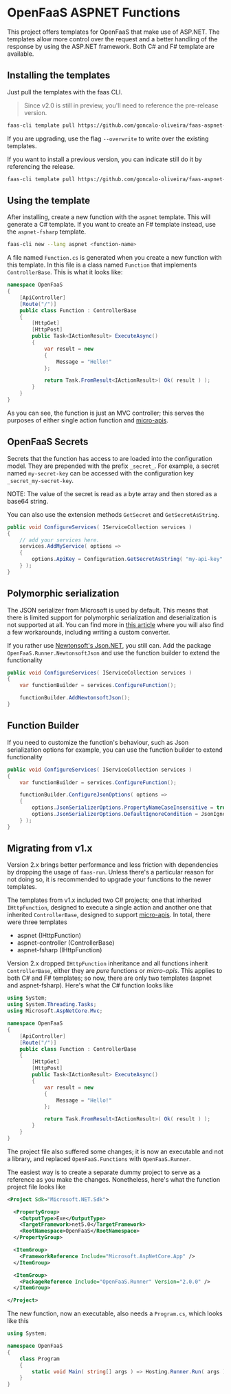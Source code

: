 # OpenFaaS ASPNET Functions

This project offers templates for OpenFaaS that make use of ASP.NET. The templates allow more control over the request and a better handling of the response by using the ASP.NET framework. Both C# and F# template are available.

## Installing the templates

Just pull the templates with the faas CLI.

> Since v2.0 is still in preview, you'll need to reference the pre-release version.

```bash
faas-cli template pull https://github.com/goncalo-oliveira/faas-aspnet-template#v2.0-preview-3
```

If you are upgrading, use the flag `--overwrite` to write over the existing templates.

If you want to install a previous version, you can indicate still do it by referencing the release.

```bash
faas-cli template pull https://github.com/goncalo-oliveira/faas-aspnet-template#v1.5.2
```

## Using the template

After installing, create a new function with the `aspnet` template. This will generate a C# template. If you want to create an F# template instead, use the `aspnet-fsharp` template.

```bash
faas-cli new --lang aspnet <function-name>
```

A file named `Function.cs` is generated when you create a new function with this template. In this file is a class named `Function` that implements `ControllerBase`. This is what it looks like:

``` csharp
namespace OpenFaaS
{
    [ApiController]
    [Route("/")]
    public class Function : ControllerBase
    {
        [HttpGet]
        [HttpPost]
        public Task<IActionResult> ExecuteAsync()
        {
            var result = new
            {
                Message = "Hello!"
            };

            return Task.FromResult<IActionResult>( Ok( result ) );
        }
    }
}
```

As you can see, the function is just an MVC controller; this serves the purposes of either single action function and [micro-apis](https://itnext.io/micro-apis-with-openfaas-and-net-f82115efce4).

## OpenFaaS Secrets

Secrets that the function has access to are loaded into the configuration model. They are prepended with the prefix `_secret_`. For example, a secret named `my-secret-key` can be accessed with the configuration key `_secret_my-secret-key`.

NOTE: The value of the secret is read as a byte array and then stored as a base64 string.

You can also use the extension methods `GetSecret` and `GetSecretAsString`.

```csharp
public void ConfigureServices( IServiceCollection services )
{
    // add your services here.
    services.AddMyService( options =>
    {
        options.ApiKey = Configuration.GetSecretAsString( "my-api-key" );
    } );
}
```

## Polymorphic serialization

The JSON serializer from Microsoft is used by default. This means that there is limited support for polymorphic serialization and deserialization is not supported at all. You can find more in [this article](https://docs.microsoft.com/en-us/dotnet/standard/serialization/system-text-json-polymorphism) where you will also find a few workarounds, including writing a custom converter.

If you rather use [Newtonsoft's Json.NET](https://www.newtonsoft.com/json), you still can. Add the package `OpenFaaS.Runner.NewtonsoftJson` and use the function builder to extend the functionality

```csharp
public void ConfigureServices( IServiceCollection services )
{
    var functionBuilder = services.ConfigureFunction();

    functionBuilder.AddNewtonsoftJson();
}

```

## Function Builder

If you need to customize the function's behaviour, such as Json serialization options for example, you can use the function builder to extend functionality

```csharp
public void ConfigureServices( IServiceCollection services )
{
    var functionBuilder = services.ConfigureFunction();

    functionBuilder.ConfigureJsonOptions( options =>
    {
        options.JsonSerializerOptions.PropertyNameCaseInsensitive = true;
        options.JsonSerializerOptions.DefaultIgnoreCondition = JsonIgnoreCondition.WhenWritingNull;
    } );
}
```

## Migrating from v1.x

Version 2.x brings better performance and less friction with dependencies by dropping the usage of `faas-run`. Unless there's a particular reason for not doing so, it is recommended to upgrade your functions to the newer templates.

The templates from v1.x included two C# projects; one that inherited `IHttpFunction`, designed to execute a single action and another one that inherited `ControllerBase`, designed to support [micro-apis](https://itnext.io/micro-apis-with-openfaas-and-net-f82115efce4). In total, there were three templates

- aspnet (IHttpFunction)
- aspnet-controller (ControllerBase)
- aspnet-fsharp (IHttpFunction)

Version 2.x dropped `IHttpFunction` inheritance and all functions inherit `ControllerBase`, either they are *pure* functions or *micro-apis*. This applies to both C# and F# templates; so now, there are only two templates (aspnet and aspnet-fsharp). Here's what the C# function looks like

```csharp
using System;
using System.Threading.Tasks;
using Microsoft.AspNetCore.Mvc;

namespace OpenFaaS
{
    [ApiController]
    [Route("/")]
    public class Function : ControllerBase
    {
        [HttpGet]
        [HttpPost]
        public Task<IActionResult> ExecuteAsync()
        {
            var result = new
            {
                Message = "Hello!"
            };

            return Task.FromResult<IActionResult>( Ok( result ) );
        }
    }
}
```

The project file also suffered some changes; it is now an executable and not a library, and replaced `OpenFaaS.Functions` with `OpenFaaS.Runner`.

The easiest way is to create a separate dummy project to serve as a reference as you make the changes. Nonetheless, here's what the function project file looks like

```xml
<Project Sdk="Microsoft.NET.Sdk">

  <PropertyGroup>
    <OutputType>Exe</OutputType>
    <TargetFramework>net5.0</TargetFramework>
    <RootNamespace>OpenFaaS</RootNamespace>
  </PropertyGroup>

  <ItemGroup>
    <FrameworkReference Include="Microsoft.AspNetCore.App" />
  </ItemGroup>

  <ItemGroup>
    <PackageReference Include="OpenFaaS.Runner" Version="2.0.0" />
  </ItemGroup>

</Project>
```

The new function, now an executable, also needs a `Program.cs`, which looks like this

```csharp
using System;

namespace OpenFaaS
{
    class Program
    {
        static void Main( string[] args ) => Hosting.Runner.Run( args );
    }
}
```
